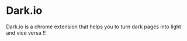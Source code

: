 # Dark.io
Dark.io is a chrome extension that helps you to turn dark pages into light and vice versa !!
